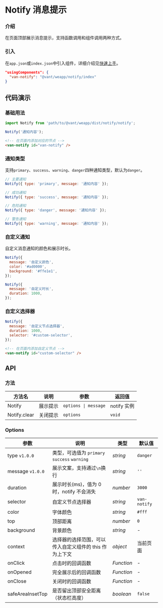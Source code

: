 # Notify 消息提示

### 介绍

在页面顶部展示消息提示，支持函数调用和组件调用两种方式。

### 引入

在`app.json`或`index.json`中引入组件，详细介绍见[快速上手](#/quickstart#yin-ru-zu-jian)。

```json
"usingComponents": {
  "van-notify": "@vant/weapp/notify/index"
}
```

## 代码演示

### 基础用法

```js
import Notify from 'path/to/@vant/weapp/dist/notify/notify';

Notify('通知内容');
```

```html
<!-- 在页面内添加对应的节点 -->
<van-notify id="van-notify" />
```

### 通知类型

支持`primary`、`success`、`warning`、`danger`四种通知类型，默认为`danger`。

```js
// 主要通知
Notify({ type: 'primary', message: '通知内容' });

// 成功通知
Notify({ type: 'success', message: '通知内容' });

// 危险通知
Notify({ type: 'danger', message: '通知内容' });

// 警告通知
Notify({ type: 'warning', message: '通知内容' });
```

### 自定义通知

自定义消息通知的颜色和展示时长。

```js
Notify({
  message: '自定义颜色',
  color: '#ad0000',
  background: '#ffe1e1',
});

Notify({
  message: '自定义时长',
  duration: 1000,
});
```

### 自定义选择器

```js
Notify({
  message: '自定义节点选择器',
  duration: 1000,
  selector: '#custom-selector',
});
```

```html
<!-- 在页面内添加自定义节点 -->
<van-notify id="custom-selector" />
```

## API

### 方法

| 方法名       | 说明     | 参数                 | 返回值      |
| ------------ | -------- | -------------------- | ----------- |
| Notify       | 展示提示 | `options \| message` | notify 实例 |
| Notify.clear | 关闭提示 | `options`            | `void`      |

### Options

| 参数 | 说明 | 类型 | 默认值 |
| --- | --- | --- | --- |
| type `v1.0.0` | 类型，可选值为 `primary` `success` `warning` | _string_ | `danger` |
| message `v1.0.0` | 展示文案，支持通过`\n`换行 | _string_ | `''` |
| duration | 展示时长(ms)，值为 0 时，notify 不会消失 | _number_ | `3000` |
| selector | 自定义节点选择器 | _string_ | `van-notify` |
| color | 字体颜色 | _string_ | `#fff` |
| top | 顶部距离 | _number_ | `0` |
| background | 背景颜色 | _string_ | - |
| context | 选择器的选择范围，可以传入自定义组件的 this 作为上下文 | _object_ | 当前页面 |
| onClick | 点击时的回调函数 | _Function_ | - |
| onOpened | 完全展示后的回调函数 | _Function_ | - |
| onClose | 关闭时的回调函数 | _Function_ | - |
| safeAreaInsetTop | 是否留出顶部安全距离（状态栏高度） | _boolean_ | `false` |
